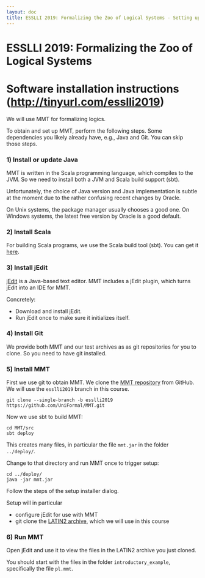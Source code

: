 ```yaml
---
layout: doc
title: ESSLLI 2019: Formalizing the Zoo of Logical Systems - Setting up MMT
---
```


# ESSLLI 2019: Formalizing the Zoo of Logical Systems

# Software installation instructions (http://tinyurl.com/esslli2019)

We will use MMT for formalizing logics.

To obtain and set up MMT, perform the following steps.
Some dependencies you likely already have, e.g., Java and Git. You can skip those steps.

### 1) Install or update Java

MMT is written in the Scala programming language, which compiles to the JVM.
So we need to install both a JVM and Scala build support (sbt).

Unfortunately, the choice of Java version and Java implementation is subtle at the moment due to the rather confusing recent changes by Oracle.

On Unix systems, the package manager usually chooses a good one.
On Windows systems, the latest free version by Oracle is a good default. 

### 2) Install Scala

For building Scala programs, we use the Scala build tool (sbt).
You can get it [here](http://www.scala-sbt.org/).

### 3) Install jEdit

[jEdit](http://jedit.org/) is a Java-based text editor.
MMT includes a jEdit plugin, which turns jEdit into an IDE for MMT.

Concretely:

* Download and install jEdit.
* Run jEdit once to make sure it initializes itself.

### 4) Install Git

We provide both MMT and our test archives as as git repositories for you to clone.
So you need to have git installed.

### 5) Install MMT

First we use git to obtain MMT.
We clone the [MMT repository](https://github.com/UniFormal/MMT) from GitHub.
We will use the `esslli2019` branch in this course.

```
git clone --single-branch -b esslli2019 https://github.com/UniFormal/MMT.git
```

Now we use sbt to build MMT:

```
cd MMT/src
sbt deploy
```

This creates many files, in particular the file `mmt.jar` in the folder `../deploy/`.

Change to that directory and run MMT once to trigger setup:
```
cd ../deploy/
java -jar mmt.jar
```

Follow the steps of the setup installer dialog.

Setup will in particular
* configure jEdit for use with MMT
* git clone the [LATIN2 archive](https://gl.mathhub.info/MMT/LATIN2/tree/esslli2019), which we will use in this course

### 6) Run MMT

Open jEdit and use it to view the files in the LATIN2 archive you just cloned.

You should start with the files in the folder `introductory_example`, specifically the file `pl.mmt`.